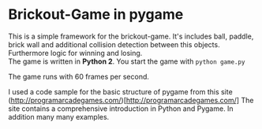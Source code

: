 # Brickout-Game in pygame

This is a simple framework for the brickout-game. It's includes ball, paddle, brick wall 
and additional collision detection between this objects. Furthermore logic for winning and losing.  
The game is written in **Python 2**. You start the game with ```python game.py```

The game runs with 60 frames per second. 

I used a code sample for the basic structure of pygame from this site (http://programarcadegames.com/)[http://programarcadegames.com/]
The site contains a comprehensive introduction in Python and Pygame. In addition many many examples.

